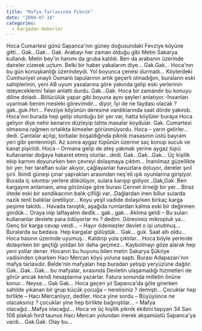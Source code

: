 ```yaml
---
title: "Mafya Tarlasında Piknik"
date: "2004-07-18"
categories: 
  - Kargadan Haberler
---
```


Hoca Cumartesi günü Sapanca'nın güney doğusundaki Fevziye köyüne gitti... Gak...Gak... Gak. Arabayı her zaman olduğu gibi Metin Sakarya kullandı. Metin bey'in hanımı da gruba katıldı. Ben da arabanın üzerinde daireler cizerek uçtum. Belki bir haber yakalarım diye... Gak.Gak... Hoca'nın bu gün konuşkanlığı üzerindeydi. Yol boyunca çenesi durmadı... Köylerdeki Cumhuriyet onaylı Osmanlı tapularının artık geçerli olmadığını, buraların eski sahiplerinin, yeni AB uyum yasalarına göre yakında gelip eski yerlerinin isteyeceklerini falan anlattı durdu. Gak...Gak. Hoca bir zamandır bu konuyu diline doladı...Bölücülük yapar gibi boyuna aynı şeyleri anlatıyor.-İnsanları uyarmak benim mesleki görevimdir... diyor, İyi de ne faydası olacak ? gak..guk.Hırr... Fevziye köyünün deresine vardıklarında saat dörde yakındı. Hoca'nın burada hep gelip oturduğu bir yer var, hatta köylüler buraya Hoca geliyor diye nehir kenarını düzleyip tahta masalar koydular. Gak. Cumartesi olmasına rağmen ortalıkta kimseler görünmüyordu. Hoca – yarın gelirler... dedi. Çantalar açılıp, torbalar boşaldığında piknik masasının üstü bayram yeri gibi şenlenmişti. Az sonra aygaz tüpünün üzerine saç konup sucuk ve kanat pişirildi. Hoca – Ormana gelip de ateş yakmak yerine aygaz tüpü kullananlar doğaya hakaret etmiş olurlar...dedi. Gak...Gak...Gak... Üç kişilik ekip karnını doyururken ben çevreyi dolaşmaya çıktım... İnanılmaz güzellikte bir yer, her taraftan sular akıyor, çağlayanlar havuzlara doluyor, dereler şırıl şırıl. İkindi güneşi çınar yaprakları arasından neş'eli ışık oyunlarına girişiyor. Burada iç sıkıntısı yerlere dökülüyor, sulara karışıp gidiyor...Gak,Gak. Ben kargayım anlamam, ama görünüşe göre burası Cennet örneği bir yer... Biraz ötede eski bir sendikacının balık çifliği var...Dağlardan inen billur sularda nazik tenli balıklar üretiliyor... Koyu yeşil vadide dolaşırken birkaç karga peşime takıldı... Havada tanıştık, aşağıda rumlardan kalma eski bir değirmen gördük... Oraya inip laflayalım dedik... gak...gak... Aklıma geldi – Bu suları kullananlar devlete para ödüyorlar mı ? dedim. Görevimiz mikropluk ya... Genç bir karga cevap verdi... – Hayır ödemezler devlet o işi unutmuş... Buralarda su bedava. Hep kargalar gülüştük... Gak... guk. Saat altı oldu... Hoca hasırın üzerinde uyumuş... Kaldırıp yola çıktılar... Hoca böyle yerlerde dolaşırken bir geçtiği yoldan bir daha geçmez... Kaybolmayı göze alarak hep yeni yollar dener. Hocanın bu huyunu bilen metin Sakarya Şükriye vadisinden çıkarken Hacı Mercan köyü yoluna saptı. Burası Adapazarı'nın mafya tarlasıdır. Belde'nin mafyaları hep buradan yetişip yeryüzüne dağılır. Gak...Gak...Gak... bu mafyalar, sırasında Devletin ulaşamadığı hizmetleri de görür ancak kendi hesaplarına yazarlar. Fatura sonunda milletin önüne konur... Neyse... Gak Gak... Hoca geçen yıl Sapanca'da göle girerken sahilde yıkanan bir grup küçük çocuğa – nerelisiniz ? demişti... Çocuklar hep birlikte – Hacı Mercanlıyız, dediler. Hoca yine sordu – Büyüyünce ne olacaksınız ? çocuklar yine hep birlikte bağırıştılar... – Mafya olacağız...Mafya olacağız... Hoca ve üç kişilik piknik ekibini taşıyan 34 San 108 plakalı ford taunus Hacı Mercan yolundan inerek akşamüstü Sapanca'ya vardı... Gak.Gak. Olay bu...
